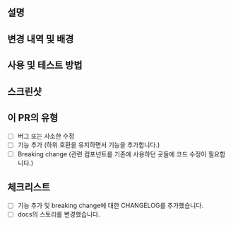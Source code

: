 <!--- 이 PR을 요약한 내용으로 위 제목 폼을 채워 주세요. -->

## 설명
<!--- 이 PR 내용에 대한 요약입니다. 최대 3줄을 넘지 않도록 해주세요. -->

## 변경 내역 및 배경
<!--- 이 변경이 왜 필요한가요? 어떤 문제를 해결하나요? -->
<!--- 그 문제와 관련 있는 이슈가 열려 있다면, 여기 링크를 붙여 주세요. -->

## 사용 및 테스트 방법
<!--- 이 기능(혹은 수정)을 어떻게 사용하거나 테스트할 수 있는지 적어주세요. -->
<!--- 컴포넌트 및 함수의 호출 예제, 테스팅 환경과 다른 영역에 미치는 영향 등을 설명해주시면 좋습니다. -->

## 스크린샷
<!--- 이 변경과 관련있는 스크린샷을 첨부해 주세요. -->
<!--- 반드시 필요한 게 아니라면 생략 가능합니다. -->

## 이 PR의 유형
<!--- 어떤 유형의 변경인가요? 해당하는 모든 유형에 체크해주세요. [x]로 체크할 수 있습니다: -->
- [ ] 버그 또는 사소한 수정  
- [ ] 기능 추가 (하위 호환을 유지하면서 기능을 추가합니다.)
- [ ] Breaking change (관련 컴포넌트를 기존에 사용하던 곳들에 코드 수정이 필요합니다.)

## 체크리스트
<!--- 각 항목을 읽어 보시고, 해당하는 항목에 [x]를 표시해주세요. -->
<!--- 조금이라도 명확하지 않은 부분이 있다면 슬랙 #triple-web-dev 채널로 질문해주세요! -->
- [ ] 기능 추가 및 breaking change에 대한 CHANGELOG를 추가했습니다.
- [ ] docs의 스토리를 변경했습니다.
